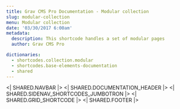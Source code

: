 ```yaml
---
title: Grav CMS Pro Documentation - Modular collection
slug: modular-collection
menu: Modular collection
date: '03/30/2017 6:00am'
metadata:
  description: This shortcode handles a set of modular pages
  author: Grav CMS Pro

dictionaries:
  - shortcodes.collection.modular
  - shortcodes.base-elements-documentation
  - shared
---
```


<| SHARED.NAVBAR |>
<| SHARED.DOCUMENTATION_HEADER |>
<| SHARED.SIDENAV_SHORTCODES_JUMBOTRON |>
<| SHARED.GRID_SHORTCODE |>
<| SHARED.FOOTER |>
